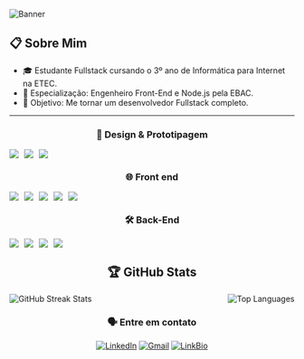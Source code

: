 ![Banner](https://media.licdn.com/dms/image/v2/D4E16AQHBH-xVIWX0hw/profile-displaybackgroundimage-shrink_350_1400/profile-displaybackgroundimage-shrink_350_1400/0/1733345988797?e=1740009600&v=beta&t=vfwrB9PFAoJ2Po486gRQ6chDvNJTiHxT0TuSWxO8Nz4) <!-- Adicionando imagem do banner -->

## 📋 Sobre Mim
- 🎓 Estudante Fullstack cursando o 3º ano de Informática para Internet na ETEC.
- 🚀 Especialização: Engenheiro Front-End e Node.js pela EBAC.
- 🎯 Objetivo: Me tornar um desenvolvedor Fullstack completo.
<div align="center">

  
---

### 🎨 Design & Prototipagem
<div style="display: flex; gap: 10px;">
  <img src="https://img.shields.io/badge/adobe%20photoshop-%2331A8FF.svg?style=for-the-badge&logo=adobe%20photoshop&logoColor=white&size=large" />
  <img src="https://img.shields.io/badge/Canva-%2300C4CC.svg?style=for-the-badge&logo=Canva&logoColor=white&size=large" />
  <img src="https://img.shields.io/badge/figma-%23F24E1E.svg?style=for-the-badge&logo=figma&logoColor=white&size=large" />
</div>

### 🌐 Front end
<div style="display: flex; gap: 10px;">
  <img src="https://img.shields.io/badge/html5-%23E34F26.svg?style=for-the-badge&logo=html5&logoColor=white&size=large" />
  <img src="https://img.shields.io/badge/css3-%231572B6.svg?style=for-the-badge&logo=css3&logoColor=white&size=large" />
  <img src="https://img.shields.io/badge/javascript-%23323330.svg?style=for-the-badge&logo=javascript&logoColor=%23F7DF1E&size=large" />
  <img src="https://img.shields.io/badge/react-%2320232a.svg?style=for-the-badge&logo=react&logoColor=%2361DAFB&size=large" />
  <img src="https://img.shields.io/badge/bootstrap-%238511FA.svg?style=for-the-badge&logo=bootstrap&logoColor=white&size=large" />
</div>

### 🛠️ Back-End
<div style="display: flex; gap: 10px;">
  <img src="https://img.shields.io/badge/node.js-6DA55F?style=for-the-badge&logo=node.js&logoColor=white&size=large" />
  <img src="https://img.shields.io/badge/express.js-%23404d59.svg?style=for-the-badge&logo=express&logoColor=%2361DAFB&size=large" />
  <img src="https://img.shields.io/badge/mysql-4479A1.svg?style=for-the-badge&logo=mysql&logoColor=white&size=large" />
  <img src="https://img.shields.io/badge/mongodb-%2347A248.svg?style=for-the-badge&logo=mongodb&logoColor=white&size=large" />
</div>

## 🏆 GitHub Stats
<div style="display: flex; justify-content: space-between; gap: 20px;">
  <img src="https://github-readme-streak-stats.herokuapp.com/?user=devrafcks&theme=gotham&hide_border=true" alt="GitHub Streak Stats" style="max-width: 48%;">
  <img src="https://github-readme-stats.vercel.app/api/top-langs/?username=devrafcks&theme=gotham&hide_border=true&include_all_commits=true&count_private=true&layout=compact" alt="Top Languages" style="max-width: 48%;">
</div>

### 🗣️ Entre em contato
[![LinkedIn](https://img.shields.io/badge/LinkedIn-%230077B5.svg?logo=linkedin&logoColor=white&style=for-the-badge&size=large)](https://www.linkedin.com/in/rafael-henrique-blanco-0455b12a6/)
[![Gmail](https://img.shields.io/badge/Gmail-%23D14836.svg?logo=gmail&logoColor=white&style=for-the-badge&size=large)](mailto:rafcksps@gmail.com)
[![LinkBio](https://img.shields.io/badge/LinkBio-%239B59B6.svg?logo=linktree&logoColor=white&style=for-the-badge&size=large)](https://link.bio/seulinkbio)


</div>
